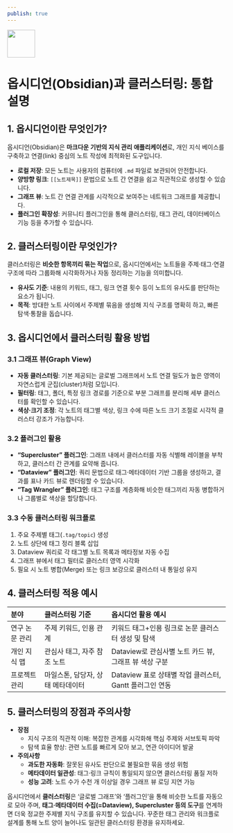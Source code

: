 ```yaml
---
publish: true
---
```


<img src="https://r2cdn.perplexity.ai/pplx-full-logo-primary-dark%402x.png" style="height:64px;margin-right:32px"/>

# 옵시디언(Obsidian)과 클러스터링: 통합 설명

## 1. 옵시디언이란 무엇인가?

옵시디언(Obsidian)은 **마크다운 기반의 지식 관리 애플리케이션**로, 개인 지식 베이스를 구축하고 연결(link) 중심의 노트 작성에 최적화된 도구입니다.

- **로컬 저장**: 모든 노트는 사용자의 컴퓨터에 `.md` 파일로 보관되어 안전합니다.
- **양방향 링크**: `[[노트제목]]` 문법으로 노트 간 연결을 쉽고 직관적으로 생성할 수 있습니다.
- **그래프 뷰**: 노트 간 연결 관계를 시각적으로 보여주는 네트워크 그래프를 제공합니다.
- **플러그인 확장성**: 커뮤니티 플러그인을 통해 클러스터링, 태그 관리, 데이터베이스 기능 등을 추가할 수 있습니다.


## 2. 클러스터링이란 무엇인가?

클러스터링은 **비슷한 항목끼리 묶는 작업**으로, 옵시디언에서는 노트들을 주제·태그·연결 구조에 따라 그룹화해 시각화하거나 자동 정리하는 기능을 의미합니다.

- **유사도 기준**: 내용의 키워드, 태그, 링크 연결 횟수 등이 노트의 유사도를 판단하는 요소가 됩니다.
- **목적**: 방대한 노트 사이에서 주제별 묶음을 생성해 지식 구조를 명확히 하고, 빠른 탐색·통찰을 돕습니다.


## 3. 옵시디언에서 클러스터링 활용 방법

### 3.1 그래프 뷰(Graph View)

- **자동 클러스터링**: 기본 제공되는 글로벌 그래프에서 노트 연결 밀도가 높은 영역이 자연스럽게 군집(cluster)처럼 모입니다.
- **필터링**: 태그, 폴더, 특정 링크 경로를 기준으로 부분 그래프를 분리해 세부 클러스터를 확인할 수 있습니다.
- **색상·크기 조정**: 각 노트의 태그별 색상, 링크 수에 따른 노드 크기 조절로 시각적 클러스터 강조가 가능합니다.


### 3.2 플러그인 활용

- **“Supercluster” 플러그인**: 그래프 내에서 클러스터를 자동 식별해 레이블을 부착하고, 클러스터 간 관계를 요약해 줍니다.
- **“Dataview” 플러그인**: 쿼리 문법으로 태그·메타데이터 기반 그룹을 생성하고, 결과를 표나 카드 뷰로 렌더링할 수 있습니다.
- **“Tag Wrangler” 플러그인**: 태그 구조를 계층화해 비슷한 태그끼리 자동 병합하거나 그룹별로 색상을 할당합니다.


### 3.3 수동 클러스터링 워크플로

1) 주요 주제별 태그(`.tag/topic`) 생성
2) 노트 상단에 태그 정리 블록 삽입
3) Dataview 쿼리로 각 태그별 노트 목록과 메타정보 자동 수집
4) 그래프 뷰에서 태그 필터로 클러스터 영역 시각화
5) 필요 시 노트 병합(Merge) 또는 링크 보강으로 클러스터 내 통일성 유지

## 4. 클러스터링 적용 예시

| 분야 | 클러스터링 기준 | 옵시디언 활용 예시 |
| :-- | :-- | :-- |
| 연구 논문 관리 | 주제 키워드, 인용 관계 | 키워드 태그+인용 링크로 논문 클러스터 생성 및 탐색 |
| 개인 지식 맵 | 관심사 태그, 자주 참조 노트 | Dataview로 관심사별 노트 카드 뷰, 그래프 뷰 색상 구분 |
| 프로젝트 관리 | 마일스톤, 담당자, 상태 메타데이터 | Dataview 표로 상태별 작업 클러스터, Gantt 플러그인 연동 |

## 5. 클러스터링의 장점과 주의사항

- **장점**
    - 지식 구조의 직관적 이해: 복잡한 관계를 시각화해 핵심 주제와 서브토픽 파악
    - 탐색 효율 향상: 관련 노트를 빠르게 모아 보고, 연관 아이디어 발굴
- **주의사항**
    - **과도한 자동화**: 잘못된 유사도 판단으로 불필요한 묶음 생성 위험
    - **메타데이터 일관성**: 태그·링크 규칙이 통일되지 않으면 클러스터링 품질 저하
    - **성능 고려**: 노트 수가 수천 개 이상일 경우 그래프 뷰 로딩 지연 가능

옵시디언에서 **클러스터링**은 ‘글로벌 그래프’와 ‘플러그인’을 통해 비슷한 노트를 자동으로 모아 주며, **태그·메타데이터 수집(=Dataview), Supercluster 등의 도구**를 연계하면 더욱 정교한 주제별 지식 구조를 유지할 수 있습니다. 꾸준한 태그 관리와 워크플로 설계를 통해 노트 양이 늘어나도 일관된 클러스터링 환경을 유지하세요.

